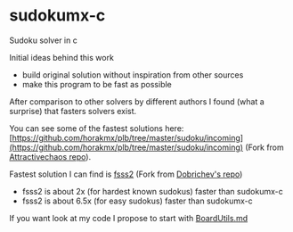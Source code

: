 # sudokumx-c
Sudoku solver in c

Initial ideas behind this work
- build original solution without inspiration from other sources 
- make this program to be fast as possible

After comparison to other solvers by different authors I found (what a surprise) that fasters solvers exist.

You can see some of the fastest solutions here: [https://github.com/horakmx/plb/tree/master/sudoku/incoming](https://github.com/horakmx/plb/tree/master/sudoku/incoming) (Fork from [Attractivechaos repo](https://github.com/attractivechaos/plb)).

Fastest solution I can find is [fsss2](https://github.com/horakmx/fsss2) (Fork from [Dobrichev's repo]( https://github.com/dobrichev/fsss2))
- fsss2 is about 2x (for hardest known sudokus) faster than sudokumx-c
- fsss2 is about 6.5x (for easy sudokus) faster than sudokumx-c

If you want look at my code I propose to start with [BoardUtils.md](BoardUtils.md)
